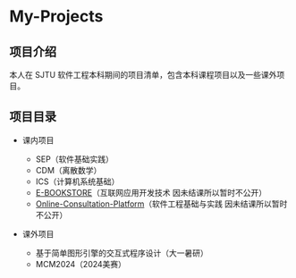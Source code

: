 # My-Projects

## 项目介绍

本人在 SJTU 软件工程本科期间的项目清单，包含本科课程项目以及一些课外项目。

## 项目目录

- 课内项目

  - SEP（软件基础实践）
  - CDM（离散数学）
  - ICS（计算机系统基础）
  - [E-BOOKSTORE](#https://github.com/nwdnys1/E-Bookstore)（互联网应用开发技术 因未结课所以暂时不公开）
  - [Online-Consultation-Platform](#)（软件工程基础与实践 因未结课所以暂时不公开）

- 课外项目

    - 基于简单图形引擎的交互式程序设计（大一暑研）
    - MCM2024（2024美赛）